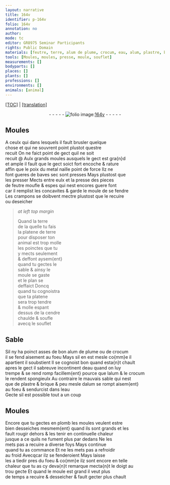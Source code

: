 ```yaml
---
layout: narrative
title: 164v
identifier: p-164v
folio: 164v
annotation: no
author:
mode: tc
editor: GR8975 Seminar Participants
rights: Public Domain
materials: [feutre, terre, alum de plume, crocum, eau, alum, plastre, brique, plomb]
tools: [Moules, moules, presse, moule, souflet]
measurements: []
bodyparts: []
places: []
plants: []
professions: []
environments: []
animals: [animal]
---
```


<p><a href="{{ site.baseurl }}/diplomatic/">[TOC]</a> | <a href="{{ site.baseurl }}/_texts/p-164v_tl.md/">[translation]</a></p><div class="folio" align="center">- - - - - <a href="http://gallica.bnf.fr/ark:/12148/btv1b10500001g/f334.item" target="_blank"><img src="https://cu-mkp.github.io/2017-workshop-edition/assets/photo-icon.png" alt="folio image: " style="display:inline-block; margin-bottom:-3px;"/>164v</a> - - - - - </div>  
  

## <span class="tl">Moules</span>

 
 A ceulx <span class="del">qui</span> dans lesquels il fault brusler quelque<br/> chose et qui ne souvrent point plustot questre<br/> recuit On ne faict point de gect quil ne soit<br/> recuit @ Aulx grands <span class="tl">moules</span> ausquels le gect est gra{n}d<br/> et ample il fault que le gect soict fort encoche & rature<br/> affin que le poix du metal naille point de force Ilz ne<br/> font gueres de baves sec sont presses Mays plustost que<br/> les presser Mects entre eulx et la <span class="tl">presse</span> des pieces<br/> de <span class="m">feutre</span> moufle & espes qui nest encores guere font<br/> car il remplist les concavites & garde le moule de se fendre<br/> Les crampons se doibvent mectre plustost que le recuire<br/> ou deseicher
 
> *at left top margin*
> 
> 
>   Quand la <span class="m">terre</span><br/> de la quelle tu fais<br/> la platene de terre<br/> pour disposer ton<br/> <span class="al">animal</span> est trop molle<br/> les poinctes que tu<br/> y mects seulement<br/> & deffont aysem{ent}<br/> quand tu gectes le<br/> sable & ainsy le<br/> <span class="tl">moule</span> se gaste<br/> et le plan se<br/> deffaict Doncq<br/> quand tu cognoistra<br/> que ta platene<br/> sera trop tendre<br/> & molle espant<br/> dessus de la cendre<br/> chaulde & soufle<br/> avecq le <span class="tl">souflet</span>
 
 
  

## Sable

 
 Sil ny ha poinct asses de bon <span class="m">alum de plume</span> ou de <span class="m">crocum</span><br/> il se fend aisement au foeu Mays sil en est mesle co{mm}e il<br/> apartient il soubstient Il se cognoist bon quand esta{n}t chault<br/> apres le gect il sabreuve incontinent d<span class="m">eau</span> quand on luy<br/> trempe & se <span class="del">rend</span> romp facillem{ent} pource que l<span class="m">alum</span> & le <span class="m">crocum</span><br/> le rendent spongieulx Au contraire le mauvais sable qui nest<br/> que de <span class="m">plastre</span> & <span class="m">brique</span> & peu mesle d<span class="m">alum</span> se rompt aisem{ent}<br/> au foeu & sendurcist dans l<span class="m">eau</span><br/> Gecte sil est possible tout a un coup
 
 
  

## Moules

 
 Encore que tu gectes en <span class="m">plomb</span> les <span class="tl">moules</span> veulent estre<br/> bien desseiches mesmem{ent} quand ils sont grands et les<br/> fault rougir dehors & les tenir en continuelle chaleur<br/> jusque a ce quils ne fument plus par dedans Ne les<br/> mets pas a recuire a diverse foys Mays continue<br/> quand tu as commance Et ne les mets pas a refroidir<br/> au froid <span class="del">Avecq</span>car ilz se fenderoient Mays laisse<br/> les a tiedir pres du foeu & co{mm}e ilz sont encore en telle<br/> chaleur que tu as cy deva{n}t remarque mecta{n}t le doigt au<br/> trou gecte Et quand le <span class="tl">moule</span> est grand il veut plus<br/> de temps a recuire & desseicher & fault gecter plus chault
 
